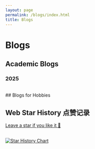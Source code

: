 ```yaml
---
layout: page
permalink: /blogs/index.html
title: Blogs
---
```

# Blogs
##  Academic Blogs

### 2025
<!--- [24Fall，英国硕士项目申请实录](https://caihanlin.com/blogs/24fall/)-->
<br>
## Blogs for Hobbies
<br>


## Web Star History 点赞记录
[Leave a star if you like it 🥰](https://github.com/FrankYanhanSun/frankyanhansun.github.io) 

<br>[![Star History Chart](https://api.star-history.com/svg?repos=FrankYanhanSun/frankyanhansun.github.io&type=Date)](https://star-history.com/#FrankYanhanSun/frankyanhansun.github.io&Date)
<br>

